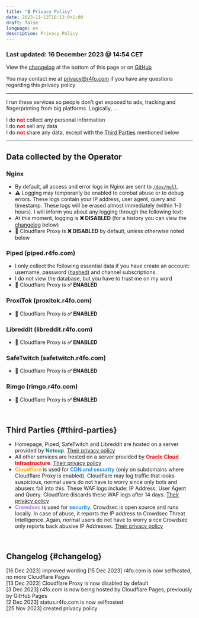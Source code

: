 ```yaml
---
title: "🔒 Privacy Policy"
date: 2023-11-13T16:13:0+1:00
draft: false
language: en
description: Privacy Policy
---
```


### Last updated: 16 December 2023 @ 14:54 CET
View the [changelog](#changelog) at the bottom of this page or on [GitHub](https://github.com/r2fo/r4fo.com/commits/main/content/privacypolicy.md)

You may contact me at <a href="mailto:privacy@r4fo.com">privacy@r4fo.com</a> if you have any questions regarding this privacy policy
<hr>

<p class="mb-8 font-normal text-white-500 dark:text-white-400 sm:text-xl">I run these services so people don't get exposed to ads, tracking and fingerprinting from big platforms. Logically, ...</p>

<p class="mb-8 font-light text-white-500 dark:text-white-400 sm:text-xl">
    I do <strong style="color: red;">not</strong> collect any personal information<br>
    I do <strong style="color: red;">not</strong> sell any data<br>
    I do <strong style="color: red;">not</strong> share any data, except with the <a href="#third-parties">Third Parties</a> mentioned below<br>
</p>
<hr>

## Data collected by the Operator
### Nginx
- By default, all access and error logs in Nginx are sent to <code><a href="https://wikiless.r4fo.com/wiki/Null_device">/dev/null</a></code>.
- ⚠️ Logging may temporarily be enabled to combat abuse or to debug errors. These logs contain your IP address, user agent, query and timestamp. These logs will be erased almost immediately (within 1-3 hours). I will inform you about any logging through the following text; 
- At this moment, logging is **❌ DISABLED** (for a history you can view the [changelog](#changelog) below)
- 🔄 Cloudflare Proxy is **❌ DISABLED** by default, unless otherwise noted below

### Piped (piped.r4fo.com)
- I only collect the following essential data if you have create an account: username, password (<a href="https://wikiless.r4fo.com/wiki/Cryptographic_hash_function#:~:text=A%20common%20use%20of%20hashes,in%20a%20file%20or%20database">hashed</a>) and channel subscriptions.
- I do not view the database, but you have to trust me on my word
- 🔄 Cloudflare Proxy is **✅ ENABLED**

### ProxiTok (proxitok.r4fo.com)
- 🔄 Cloudflare Proxy is **✅ ENABLED**

### Libreddit (libreddit.r4fo.com)
- 🔄 Cloudflare Proxy is **✅ ENABLED**

### SafeTwitch (safetwitch.r4fo.com)
- 🔄 Cloudflare Proxy is **✅ ENABLED**

### Rimgo (rimgo.r4fo.com)
- 🔄 Cloudflare Proxy is **✅ ENABLED**

<br>

## Third Parties {#third-parties}
- Homepage, Piped, SafeTwitch and Libreddit are hosted on a server provided by <strong style="color: hsl(184,73%,29%);">Netcup</strong>. [Their privacy policy](https://www.netcup.eu/kontakt/datenschutzerklaerung.php)
- All other services are hosted on a server provided by <strong style="color: red;">Oracle Cloud Infrastructure</strong>. [Their privacy policy](https://www.oracle.com/legal/privacy/services-privacy-policy.html)
- <strong style="color: orange;">Cloudflare</strong> is used for <strong style="color: hsl(210, 92%, 56%);">CDN and security</strong> (only on subdomains where Cloudflare Proxy is enabled). Cloudflare may log traffic that looks suspicious, normal users do not have to worry since only bots and abusers fall into this. These WAF logs include: IP Address, User Agent and Query. Cloudflare discards these WAF logs after 14 days. [Their privacy policy](https://www.cloudflare.com/privacypolicy/)
- <strong style="color: hsl(270, 60%, 70%);">Crowdsec</strong> is used for <strong style="color: hsl(210, 92%, 56%);">security</strong>. Crowdsec is open source and runs locally. In case of abuse, it reports the IP address to Crowdsec Threat Intelligence. Again, normal users do not have to worry since Crowdsec only reports back abusive IP Addresses. [Their privacy policy](https://www.crowdsec.net/privacy-policy)

<br>

## Changelog {#changelog}
[16 Dec 2023] improved wording
[15 Dec 2023] r4fo.com is now selfhosted, no more Cloudflare Pages <br>
[13 Dec 2023] Cloudflare Proxy is now disabled by default <br>
[3 Dec 2023] r4fo.com is now being hosted by Cloudflare Pages, previously by GitHub Pages <br>
[2 Dec 2023] status.r4fo.com is now selfhosted <br>
[25 Nov 2023] created privacy policy